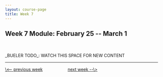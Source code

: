 ```yaml
---
layout: course-page
title: Week 7
---
```


## Week 7 Module: February 25 -- March 1

<br>
<br>
_BUELER TODO_: WATCH THIS SPACE FOR NEW CONTENT

<br>
<hr>
<a align="left" href="week6">\<-- previous week</a>  &nbsp; &nbsp; &nbsp; &nbsp; &nbsp; &nbsp; &nbsp; &nbsp; &nbsp; &nbsp; <a align="right" href="week8">next week --\></a>
